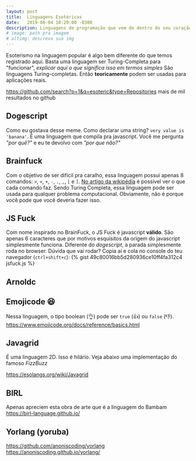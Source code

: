 ```yaml
---
layout: post
title:  Linguagens Esotéricas
date:   2019-06-04 10:20:00 -0300
description: Linguagens de programação que vem de dentro do seu coração.
# image: path pra imagem
# altimg: descreva sua img
---
```


Esoterismo na linguagem popular é algo bem diferente do que temos registrado aqui.
Basta uma linguagem ser Turing-Completa para "funcionar", *explicar aqui o que significa isso em termos simples*
São linguagens Turing-completas. Então **teoricamente** podem ser usadas para aplicações reais.

https://github.com/search?p=1&q=esoteric&type=Repositories mais de mil resultados no github

## Dogescript

Como eu gostava desse meme. Como declarar uma string? `very value is 'banana'`. É uma linguagem que compila pra javascript. Você me pergunta *"por quê?"* e eu te devolvo com *"por que não?"*

## Brainfuck

Com o objetivo de ser difícil pra caralho, essa linguagem possui apenas 8 comandos: `>`, `<`, `+`, `-`, `.`, `,`, `[` e `]`. [No artigo da wikipédia](https://en.wikipedia.org/wiki/Brainfuck#Language_design) é possível ver o que cada comando faz. Sendo Turing Completa, essa linguagem pode ser usada para qualquer problema computacional. Obviamente, não é porque você pode que você deveria fazer isso.


## JS Fuck

Com nome inspirado no BrainFuck, o JS Fuck é javascript **válido**. São apenas 6 caracteres que por motivos esquisitos da origem do javascript simplesmente funciona. Diferente do *dogescript*, a parada simplesmente roda no browser. Dúvida que vai rodar? Copia aí e cola no console do teu navegador (`ctrl+shift+c`):
{% gist 49c80016bb5d280936ce10ff4fa312c4 jsfuck.js %}

## Arnoldc

## Emojicode 😆

Nessa linguagem, o tipo boolean (👌) pode ser `true` (👍) ou `false` (👎).
https://www.emojicode.org/docs/reference/basics.html

## Javagrid

É uma linguagem 2D. Isso é hilário. Veja abaixo uma implementação do famoso *FizzBuzz*

https://esolangs.org/wiki/Javagrid

## BIRL

Apenas apreciem esta obra de arte que é a linguagem do Bambam
https://birl-language.github.io/

## Yorlang (yoruba)
https://github.com/anoniscoding/yorlang
https://anoniscoding.github.io/yorlang/